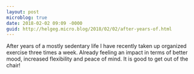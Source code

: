 ```yaml
---
layout: post
microblog: true
date: 2018-02-02 09:09 -0000
guid: http://helgeg.micro.blog/2018/02/02/after-years-of.html
---
```

After years of a mostly sedentary life I have recently taken up organized exercise three times a week. Already feeling an impact in terms of better mood, increased flexibility and peace of mind. It is good to get out of the chair!
